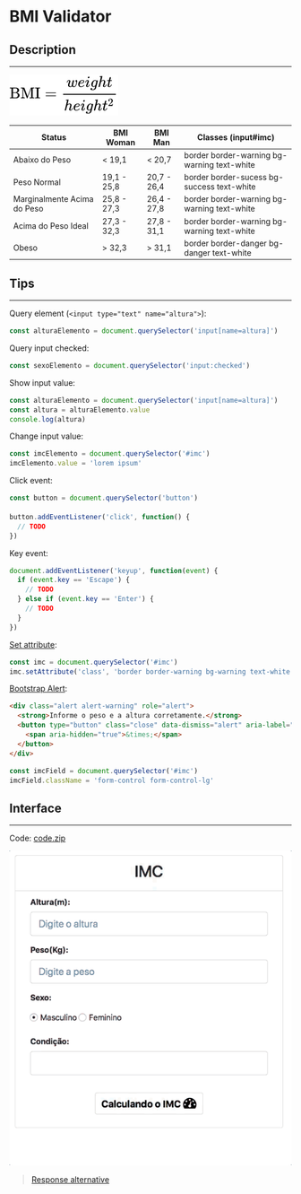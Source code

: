 # BMI Validator

## Description
---

![](assets/bmi.svg)

| Status | BMI Woman | BMI Man | Classes (input#imc) |
|-|-|-|-|
| Abaixo do Peso | < 19,1 | < 20,7 | border border-warning bg-warning text-white |
| Peso Normal | 19,1 - 25,8 | 20,7 - 26,4 | border border-sucess bg-success text-white |
| Marginalmente Acima do Peso | 25,8 - 27,3 | 26,4 - 27,8 | border border-warning bg-warning text-white |
| Acima do Peso Ideal | 27,3 - 32,3 | 27,8 - 31,1 | border border-warning bg-warning text-white |
| Obeso | > 32,3 | > 31,1 | border border-danger bg-danger text-white |

## Tips
---

Query element (`<input type="text" name="altura">`):
```js
const alturaElemento = document.querySelector('input[name=altura]')
```

Query input checked:
```js
const sexoElemento = document.querySelector('input:checked')
```

Show input value:
```js
const alturaElemento = document.querySelector('input[name=altura]')
const altura = alturaElemento.value
console.log(altura)
```

Change input value:
```js
const imcElemento = document.querySelector('#imc')
imcElemento.value = 'lorem ipsum'
```

Click event:
```js
const button = document.querySelector('button')

button.addEventListener('click', function() {
  // TODO
})
```

Key event:
```js
document.addEventListener('keyup', function(event) {
  if (event.key == 'Escape') {
    // TODO
  } else if (event.key == 'Enter') {
    // TODO
  }
})
```

[Set attribute](https://ifpb.github.io/javascript-guide/w3c/dom/html-element.html#htmlelementstyle):
```js
const imc = document.querySelector('#imc')
imc.setAttribute('class', 'border border-warning bg-warning text-white')
```

[Bootstrap Alert](https://getbootstrap.com/docs/4.0/components/alerts/):
```html
<div class="alert alert-warning" role="alert">
  <strong>Informe o peso e a altura corretamente.</strong>
  <button type="button" class="close" data-dismiss="alert" aria-label="Close">
    <span aria-hidden="true">&times;</span>
  </button>
</div>
```

```js
const imcField = document.querySelector('#imc')
imcField.className = 'form-control form-control-lg'
```

## Interface
---

Code: [code.zip](code.zip)

![](assets/layout.gif)

> [Response alternative](code-response/)